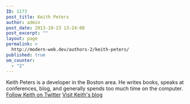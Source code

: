 ```yaml
---
ID: 1173
post_title: Keith Peters
author: admin
post_date: 2013-10-23 13:24:08
post_excerpt: ""
layout: page
permalink: >
  http://modern-web.dev/authors-2/keith-peters/
published: true
om_counter:
  - "2"
---
```

Keith Peters is a developer in the Boston area. He writes books, speaks at conferences, blog, and generally spends too much time on the computer. [Follow Keith on Twitter][1] [Visit Keith's blog][2]

 [1]: https://twitter.com/bit101
 [2]: http://www.bit-101.com/blog/